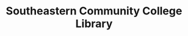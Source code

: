 ---
layout: repo
title: "Southeastern Community College Library"
id: 5704
permalink: repos/5704/
---